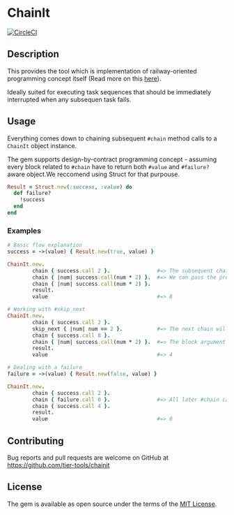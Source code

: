 # ChainIt
[![CircleCI](https://circleci.com/gh/tier-tools/chainit/tree/master.svg?style=svg)](https://circleci.com/gh/tier-tools/chainit/tree/master)

## Description
This provides the tool which is implementation of railway-oriented programming concept itself
(Read more on this <a href="https://fsharpforfunandprofit.com/rop">here</a>).

Ideally suited for executing task sequences that should be immediately interrupted when any subsequen task fails.

## Usage
Everything comes down to chaining subsequent `#chain` method calls to a `ChainIt` object instance.

The gem supports design-by-contract programming concept - assuming every block related to `#chain` have to return both `#value` and `#failure?` aware object.We reccomend using Struct for that purpouse.

```ruby
Result = Struct.new(:success, :value) do
  def failure?
    !success
  end
end

```
### Examples

```ruby
# Basic flow explanation
success = ->(value) { Result.new(true, value) }

ChainIt.new.
        chain { success.call 2 }.               #=> The subsequent chain will be triggered
        chain { |num| success.call(num * 2) }.  #=> We can pass the previous block evaluation as the block argument
        chain { |num| success.call(num * 2) }.
        result.
        value                                   #=> 8

# Working with #skip_next
ChainIt.new.
        chain { success.call 2 }.               
        skip_next { |num| num == 2 }.           #=> The next chain will be skipped conditionally since block returns true
        chain { success.call 8 }.              
        chain { |num| success.call(num * 2) }.  #=> The block argument is the last executed #chain value
        result.
        value                                   #=> 4

# Dealing with a failure
failure = ->(value) { Result.new(false, value) }

ChainIt.new.
        chain { success.call 2 }.
        chain { failure.call 0 }.               #=> All later #chain calls will be skipped
        chain { success.call 4 }.
        result.
        value                                   #=> 0
```
## Contributing

Bug reports and pull requests are welcome on GitHub at https://github.com/tier-tools/chainit

## License

The gem is available as open source under the terms of the [MIT License](http://opensource.org/licenses/MIT).
